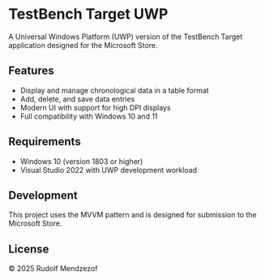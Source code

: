 # TestBench Target UWP

A Universal Windows Platform (UWP) version of the TestBench Target application designed for the Microsoft Store.

## Features

- Display and manage chronological data in a table format
- Add, delete, and save data entries
- Modern UI with support for high DPI displays
- Full compatibility with Windows 10 and 11

## Requirements

- Windows 10 (version 1803 or higher)
- Visual Studio 2022 with UWP development workload

## Development

This project uses the MVVM pattern and is designed for submission to the Microsoft Store.

## License

© 2025 Rudolf Mendzezof
